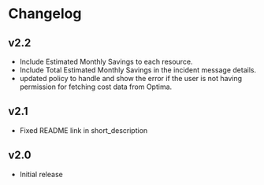 # Changelog

## v2.2

- Include Estimated Monthly Savings to each resource.
- Include Total Estimated Monthly Savings in the incident message details.
- updated policy to handle and show the error if the user is not having permission for fetching cost data from Optima.

## v2.1

- Fixed README link in short_description

## v2.0

- Initial release